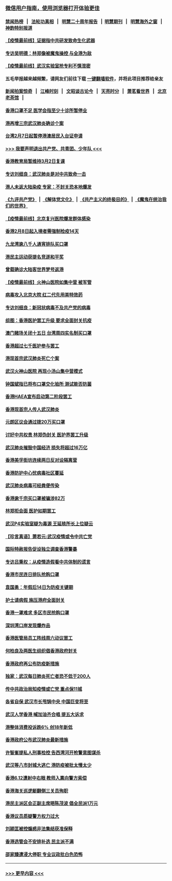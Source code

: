 ### [微信用户指南，使用浏览器打开体验更佳](https://github.com/gfw-breaker/banned-news1/blob/master/indexes/wechat-guide.md?t=0)
#### [禁闻热榜](热点新闻.md?t=0)  &nbsp;&nbsp;|&nbsp;&nbsp; [法轮功真相](https://github.com/gfw-breaker/truth/blob/master/README.md?t=0) &nbsp;&nbsp;|&nbsp;&nbsp; [明慧二十周年报告](https://github.com/gfw-breaker/mh-reports/blob/master/README.md?t=0) &nbsp;&nbsp;|&nbsp;&nbsp;[明慧期刊](https://github.com/gfw-breaker/mh-qikan) &nbsp;&nbsp;|&nbsp;&nbsp; [明慧海外之窗](https://github.com/gfw-breaker/mh-news/blob/master/README.md?t=0) &nbsp;&nbsp;|&nbsp;&nbsp; [神韵特别报道](https://github.com/gfw-breaker/mh-news/blob/master/shenyun.md?t=0)
#### [【疫情最前线】证据指中共研发致命生化武器](../pages/nsc415/n11853087.md?t=02081502) 
#### [专访吴明德：林郑像被魔鬼操控 与全港为敌](../pages/nsc415/n11852734.md?t=02081502) 
#### [【疫情最前线】武汉实验室抢专利不慎泄密](../pages/nsc415/n11850310.md?t=02081502) 
#### 五毛举报越来越频繁，请网友们前往下载 [一键翻墙软件](https://github.com/gfw-breaker/ssr-accounts)，并将此项目推荐给亲友
#### [新闻拍案惊奇](https://github.com/gfw-breaker/banned-news1/blob/master/pages/link4.md) &nbsp;&nbsp;|&nbsp;&nbsp; [江峰时刻](https://github.com/gfw-breaker/banned-news1/blob/master/pages/link4.md) &nbsp;&nbsp;|&nbsp;&nbsp; [文昭谈古论今](https://github.com/gfw-breaker/banned-news1/blob/master/pages/link4.md) &nbsp;&nbsp;|&nbsp;&nbsp; [天亮时分](https://github.com/gfw-breaker/banned-news1/blob/master/pages/link4.md) &nbsp;&nbsp;|&nbsp;&nbsp; [萧茗看世界](https://github.com/gfw-breaker/banned-news1/blob/master/pages/link4.md) &nbsp;&nbsp;|&nbsp;&nbsp; [北京老茶馆](https://github.com/gfw-breaker/banned-news1/blob/master/pages/link4.md) &nbsp;&nbsp;|&nbsp;&nbsp; 
#### [香港口罩不足 医学会指至少十诊所暂停业](../pages/nsc415/n11850301.md?t=02081502) 
#### [港再增三宗武汉肺炎确诊个案](../pages/nsc415/n11850328.md?t=02081502) 
#### [台湾2月7日起暂停港澳居民入台证申请](../pages/nsc415/n11850304.md?t=02081502) 
#### [>>> 我要声明退出共产党、共青团、少年队 <<<](https://github.com/begood0513/goodnews/blob/master/quit/letter.md) 
#### [香港教育局暂维持3月2日复课](../pages/nsc415/n11850260.md?t=02081502) 
#### [专访刘细良：武汉肺炎是对中共致命一击](../pages/nsc415/n11849934.md?t=02081502) 
#### [港人未返大陆染疫 专家：不封关恐本地爆发](../pages/nsc415/n11848021.md?t=02081502) 
#### [《九评共产党》](https://github.com/begood0513/9ping.md/blob/master/README.md) &nbsp;|&nbsp; [《解体党文化》](../../../../jtdwh.md/blob/master/README.md)  &nbsp;|&nbsp; [《共产主义的终极目的》](../../../../gczydzjmd.md/blob/master/README.md) &nbsp;|&nbsp; [《魔鬼在统治我们的世界》](../../../../mgztzwmdsj.md/blob/master/README.md) 
#### [【疫情最前线】北京复兴医院爆发群体感染](../pages/nsc415/n11847626.md?t=02081502) 
#### [香港2月8日起入境者需强制检疫14天](../pages/nsc415/n11847658.md?t=02081502) 
#### [九龙湾逾八千人通宵排队买口罩](../pages/nsc415/n11847647.md?t=02081502) 
#### [港民主运动获提名竞逐和平奖](../pages/nsc415/n11847633.md?t=02081502) 
#### [曾载确诊大陆客世界梦号返港](../pages/nsc415/n11847608.md?t=02081502) 
#### [【疫情最前线】火神山医院如集中营 被军管](../pages/nsc415/n11847524.md?t=02081502) 
#### [病毒攻入北京大院 红二代先用美特效药](../pages/nsc415/n11847427.md?t=02081502) 
#### [专访刘细良：新冠状病毒不及共产党的病毒](../pages/nsc415/n11847164.md?t=02081502) 
#### [组图：香港医护罢工升级 要求全面封关抗疫](../pages/nsc415/n11844107.md?t=02081502) 
#### [澳门赌场关闭十五日 台湾周四实名制买口罩](../pages/nsc415/n11845083.md?t=02081502) 
#### [香港超过七千医护参与罢工](../pages/nsc415/n11845051.md?t=02081502) 
#### [港现首宗武汉肺炎死亡个案](../pages/nsc415/n11844998.md?t=02081502) 
#### [武汉火神山医院 再现小汤山集中营模式](../pages/nsc415/n11844763.md?t=02081502) 
#### [钟国斌指已将布口罩交化验所 测试能否防菌](../pages/nsc415/n11842783.md?t=02081502) 
#### [香港HAEA宣布启动第二阶段罢工](../pages/nsc415/n11842723.md?t=02081502) 
#### [香港现首宗人传人武汉肺炎](../pages/nsc415/n11842766.md?t=02081502) 
#### [元朗区议会通过拨20万买口罩](../pages/nsc415/n11842754.md?t=02081502) 
#### [讨好中共权贵 林郑伪封关 医护界罢工升级](../pages/nsc415/n11842359.md?t=02081502) 
#### [武汉肺炎摧毁中国经济 损失将超过16万亿](../pages/nsc415/n11839723.md?t=02081502) 
#### [香港美孚街坊连续两日反对设隔离营](../pages/nsc415/n11839962.md?t=02081502) 
#### [香港防护中心忧病毒社区蔓延](../pages/nsc415/n11839933.md?t=02081502) 
#### [武汉肺炎病毒可经粪便传染](../pages/nsc415/n11839939.md?t=02081502) 
#### [香港逾千宗买口罩被骗涉82万](../pages/nsc415/n11839914.md?t=02081502) 
#### [林郑拒会面 医护如期罢工](../pages/nsc415/n11839892.md?t=02081502) 
#### [武汉P4实验室疑为毒源 王延轶所长上位疑云](../pages/nsc415/n11835543.md?t=02081502) 
#### [【珍言真语】萧若元:武汉疫情或令中共亡党](../pages/nsc415/n11829394.md?t=02081502) 
#### [国际特赦报告促设独立调查香港警暴](../pages/nsc415/n11833845.md?t=02081502) 
#### [专访吕秉权：从疫情造假看中共体制的谎言](../pages/nsc415/n11833813.md?t=02081502) 
#### [香港市民连日排队抢购口罩](../pages/nsc415/n11833794.md?t=02081502) 
#### [袁国勇：年假后14日为防疫关键期](../pages/nsc415/n11831088.md?t=02081502) 
#### [护士请病假 施压港府全面封关](../pages/nsc415/n11831030.md?t=02081502) 
#### [香港一罩难求 多区市民抢购口罩](../pages/nsc415/n11831002.md?t=02081502) 
#### [深圳湾口岸发现爆炸品](../pages/nsc415/n11828802.md?t=02081502) 
#### [香港医管局员工阵线周六动议罢工](../pages/nsc415/n11828762.md?t=02081502) 
#### [何柏良及两医生组织倡香港政府封关](../pages/nsc415/n11828749.md?t=02081502) 
#### [香港政府再公布防疫新措施](../pages/nsc415/n11828716.md?t=02081502) 
#### [独家：武汉每日肺炎死亡者恐不低于200人](../pages/nsc415/n11828240.md?t=02081502) 
#### [传中共政治局知疫情或亡党 重点保11城](../pages/nsc415/n11828145.md?t=02081502) 
#### [各省自保 武汉市长甩锅中央 中国巨变将至](../pages/nsc415/n11828021.md?t=02081502) 
#### [武汉人学香港 喊加油齐合唱 提五大诉求](../pages/nsc415/n11827046.md?t=02081502) 
#### [港整体消费投诉跌6% 创18年新低](../pages/nsc415/n11817280.md?t=02081502) 
#### [香港政府公布武汉肺炎最新措施](../pages/nsc415/n11817152.md?t=02081502) 
#### [许智峯提私人刑事检控 告西湾河开枪警意图谋杀](../pages/nsc415/n11817132.md?t=02081502) 
#### [武汉等八市封城大逃亡 港防疫被批太慢太少](../pages/nsc415/n11817058.md?t=02081502) 
#### [香港6.12遭射中右眼 教师入禀向警方索偿](../pages/nsc415/n11814678.md?t=02081502) 
#### [香港海关巡逻艇翻侧三关员殉职](../pages/nsc415/n11814604.md?t=02081502) 
#### [港民主派区会正副主席晤陈茂波 倡全民派1万元](../pages/nsc415/n11814582.md?t=02081502) 
#### [香港议员质疑警方权力过大](../pages/nsc415/n11814560.md?t=02081502) 
#### [刘颕匡被控煽惑非法集结获准保释](../pages/nsc415/n11811727.md?t=02081502) 
#### [香港选管会不安排补选 民主派不满](../pages/nsc415/n11811691.md?t=02081502) 
#### [邵家臻遭浸大停职 专业议政批白色恐怖](../pages/nsc415/n11811670.md?t=02081502) 

----
#### [ >>> 更早内容 <<< ](../indexes/nsc415-earlier.md)

